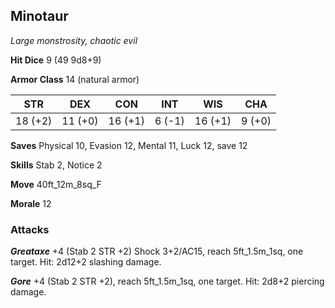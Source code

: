 ## Minotaur

*Large monstrosity, chaotic evil*

**Hit Dice** 9 (49 9d8+9)

**Armor Class** 14 (natural armor)

| STR     | DEX     | CON     | INT     | WIS     | CHA     |
|---------|---------|---------|---------|---------|---------|
| 18 (+2) | 11 (+0) | 16 (+1) |  6 (-1) | 16 (+1) |  9 (+0) |

**Saves** Physical 10, Evasion 12, Mental 11, Luck 12, save 12

**Skills** Stab 2, Notice 2

**Move** 40ft\_12m\_8sq\_F

**Morale** 12

### Attacks

***Greataxe*** +4 (Stab 2 STR +2) Shock 3+2/AC15, reach 5ft\_1.5m\_1sq, one target. Hit: 2d12+2 slashing damage.

***Gore*** +4 (Stab 2 STR +2), reach 5ft\_1.5m\_1sq, one target. Hit: 2d8+2 piercing damage.

